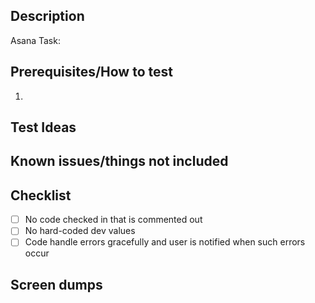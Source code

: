 ## Description

Asana Task: 

## Prerequisites/How to test
1. 

## Test Ideas

## Known issues/things not included

## Checklist
- [ ] No code checked in that is commented out
- [ ] No hard-coded dev values
- [ ] Code handle errors gracefully and user is notified when such errors occur

## Screen dumps
